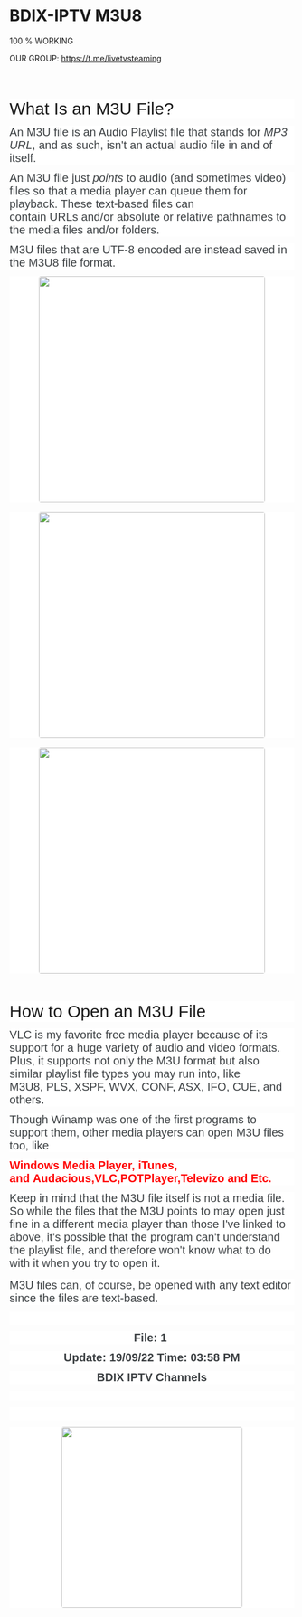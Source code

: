 # BDIX-IPTV M3U8 

100 % WORKING



OUR GROUP: https://t.me/livetvsteaming


<p>&nbsp;&nbsp;</p><h2 class="comp mntl-sc-block tech-sc-block-heading mntl-sc-block-heading" id="mntl-sc-block_1-0-3" style="-webkit-font-smoothing: antialiased; background: 0px 0px white; border: 0px; box-sizing: border-box; color: var(--title-color); font-family: Jost, Helvetica, sans-serif; font-size: 1.875rem; font-weight: 500; letter-spacing: 0.1px; line-height: 2.25rem; margin: 2rem 0px 0px; outline: none; overflow-wrap: break-word; padding: 0px; vertical-align: baseline;"><span class="mntl-sc-block-heading__text" style="background: 0px 0px; border: 0px; box-sizing: border-box; margin: 0px; outline: none; padding: 0px; vertical-align: baseline;">What Is an M3U File?</span></h2><p class="comp mntl-sc-block mntl-sc-block-html" id="mntl-sc-block_1-0-4" style="background: 0px 0px white; border: 0px; box-sizing: border-box; color: #3c4043; counter-reset: section 0; font-family: Jost, Helvetica, sans-serif; font-size: 20px; letter-spacing: 0.1px; margin: 0.75rem 0px; outline: none; padding: 0px; vertical-align: baseline;">An M3U file is an Audio Playlist file that stands for&nbsp;<em style="background: 0px 0px; border: 0px; box-sizing: border-box; font-variation-settings: &quot;ital&quot; 0.75; margin: 0px; outline: none; padding: 0px; vertical-align: baseline;">MP3 URL</em>, and as such, isn't an actual audio file in and of itself.</p><div class="comp mntl-sc-block mntl-sc-block-adslot mntl-block" id="mntl-sc-block_1-0-5" style="background: 0px 0px white; border: 0px; box-sizing: border-box; color: #3c4043; font-family: Jost, Helvetica, sans-serif; font-size: 20px; letter-spacing: 0.1px; margin: 0px; outline: none; padding: 0px; vertical-align: baseline;"></div><p class="comp mntl-sc-block mntl-sc-block-html" id="mntl-sc-block_1-0-6" style="background: 0px 0px white; border: 0px; box-sizing: border-box; color: #3c4043; counter-reset: section 0; font-family: Jost, Helvetica, sans-serif; font-size: 20px; letter-spacing: 0.1px; margin: 0.75rem 0px; outline: none; padding: 0px; vertical-align: baseline;">An M3U file just&nbsp;<em style="background: 0px 0px; border: 0px; box-sizing: border-box; font-variation-settings: &quot;ital&quot; 0.75; margin: 0px; outline: none; padding: 0px; vertical-align: baseline;">points</em>&nbsp;to audio (and sometimes video) files so that a media player can queue them for playback. These&nbsp;text-based files&nbsp;can contain&nbsp;URLs&nbsp;and/or absolute or relative pathnames to the media files and/or folders.</p><div class="comp mntl-sc-block mntl-sc-block-adslot mntl-block" id="mntl-sc-block_1-0-7" style="background: 0px 0px white; border: 0px; box-sizing: border-box; color: #3c4043; font-family: Jost, Helvetica, sans-serif; font-size: 20px; letter-spacing: 0.1px; margin: 0px; outline: none; padding: 0px; vertical-align: baseline;"></div><p class="comp mntl-sc-block mntl-sc-block-html" id="mntl-sc-block_1-0-8" style="background: 0px 0px white; border: 0px; box-sizing: border-box; color: #3c4043; counter-reset: section 0; font-family: Jost, Helvetica, sans-serif; font-size: 20px; letter-spacing: 0.1px; margin: 0.75rem 0px; outline: none; padding: 0px; vertical-align: baseline;">M3U files that are UTF-8 encoded are instead saved in the&nbsp;M3U8&nbsp;file format.</p><div class="separator" style="background: 0px 0px rgb(255, 255, 255); border: 0px; box-sizing: border-box; clear: both; color: #3c4043; font-family: Quicksand, Arial, sans-serif; font-size: 16px; margin: 0px; outline: none; padding: 0px; text-align: center; vertical-align: baseline;"><a href="https://blogger.googleusercontent.com/img/b/R29vZ2xl/AVvXsEjXAnR4zC_6s05ASUF5AMlDK4rYx7lfr7zJDbbK1Ix7s7H4zOzwCsFjFpGSLwSplxVgfcAxsg9lU8M-uBm0JVOGOvfK0r5OEKdJCc-_F-IS_O1KjjkZUCj3wpvdqwjirAPDYgZNzabmUhVnxc-3UbJCyWb82eos5Hm3KMOGWaFDSqDobCiBcEFMw7eR/s952/Screenshot_33.png" style="background: 0px 0px; border: 0px; box-sizing: border-box; clear: none; float: none; margin: 0px 1em; outline: none; padding: 0px; text-decoration-line: none; transition: all 0s ease 0s; vertical-align: baseline;"><img border="0" data-original-height="283" data-original-width="952" height="119" src="https://blogger.googleusercontent.com/img/b/R29vZ2xl/AVvXsEjXAnR4zC_6s05ASUF5AMlDK4rYx7lfr7zJDbbK1Ix7s7H4zOzwCsFjFpGSLwSplxVgfcAxsg9lU8M-uBm0JVOGOvfK0r5OEKdJCc-_F-IS_O1KjjkZUCj3wpvdqwjirAPDYgZNzabmUhVnxc-3UbJCyWb82eos5Hm3KMOGWaFDSqDobCiBcEFMw7eR/w400-h119/Screenshot_33.png" style="background: 0px 0px; border-radius: 4px; border: 0px; box-sizing: border-box; height: auto; margin: 0px; max-width: 100%; outline: none; padding: 0px; position: relative; vertical-align: baseline;" width="400" /></a></div><br style="background-color: white; box-sizing: border-box; color: #3c4043; font-family: Quicksand, Arial, sans-serif; font-size: 16px;" /><div class="separator" style="background: 0px 0px rgb(255, 255, 255); border: 0px; box-sizing: border-box; clear: both; color: #3c4043; font-family: Quicksand, Arial, sans-serif; font-size: 16px; margin: 0px; outline: none; padding: 0px; text-align: center; vertical-align: baseline;"><a href="https://blogger.googleusercontent.com/img/b/R29vZ2xl/AVvXsEhvBCtI96y0RIBuh8VNp90M1ZwLL2o4sOGV1-H7GBhkllPFrV_2EeevZCxa9iEf2rsYW4S5E_wE-PGrGCyohE6slHQrBFsVK2Rint2mMQzd0cGWu6DzcrKWyOXsDrYub6ZbvmxaRKcQzdfpXIlL-jIEcP8Q_BOklzmB5woP6wt4ftCirH4m_IZgflN5/s936/Screenshot_32.png" style="background: 0px 0px; border: 0px; box-sizing: border-box; clear: none; float: none; margin: 0px 1em; outline: none; padding: 0px; text-decoration-line: none; transition: all 0s ease 0s; vertical-align: baseline;"><img border="0" data-original-height="424" data-original-width="936" height="181" src="https://blogger.googleusercontent.com/img/b/R29vZ2xl/AVvXsEhvBCtI96y0RIBuh8VNp90M1ZwLL2o4sOGV1-H7GBhkllPFrV_2EeevZCxa9iEf2rsYW4S5E_wE-PGrGCyohE6slHQrBFsVK2Rint2mMQzd0cGWu6DzcrKWyOXsDrYub6ZbvmxaRKcQzdfpXIlL-jIEcP8Q_BOklzmB5woP6wt4ftCirH4m_IZgflN5/w400-h181/Screenshot_32.png" style="background: 0px 0px; border-radius: 4px; border: 0px; box-sizing: border-box; height: auto; margin: 0px; max-width: 100%; outline: none; padding: 0px; position: relative; vertical-align: baseline;" width="400" /></a></div><br style="background-color: white; box-sizing: border-box; color: #3c4043; font-family: Quicksand, Arial, sans-serif; font-size: 16px;" /><div class="separator" style="background: 0px 0px rgb(255, 255, 255); border: 0px; box-sizing: border-box; clear: both; color: #3c4043; font-family: Quicksand, Arial, sans-serif; font-size: 16px; margin: 0px; outline: none; padding: 0px; text-align: center; vertical-align: baseline;"><a href="https://blogger.googleusercontent.com/img/b/R29vZ2xl/AVvXsEizSwudh2D4RYE96ICGEZjwExHLkffZN9VauaCVe5zWT0eG-nB7BhtRm502F-po6Y9gO_cxRDjwnXP_zRjuk9wxFCMAdj5ARJwPv6OPQjma2-S7ul80BNQo9BFn0ZEPBC0duCPsQtTxm6aHgRr_gNw1YzfMbayuOyIUeKOJ33HapMINwV69UDUQyJUs/s929/Screenshot_31.png" style="background: 0px 0px; border: 0px; box-sizing: border-box; clear: none; float: none; margin: 0px 1em; outline: none; padding: 0px; text-decoration-line: none; transition: all 0s ease 0s; vertical-align: baseline;"><img border="0" data-original-height="531" data-original-width="929" height="229" src="https://blogger.googleusercontent.com/img/b/R29vZ2xl/AVvXsEizSwudh2D4RYE96ICGEZjwExHLkffZN9VauaCVe5zWT0eG-nB7BhtRm502F-po6Y9gO_cxRDjwnXP_zRjuk9wxFCMAdj5ARJwPv6OPQjma2-S7ul80BNQo9BFn0ZEPBC0duCPsQtTxm6aHgRr_gNw1YzfMbayuOyIUeKOJ33HapMINwV69UDUQyJUs/w400-h229/Screenshot_31.png" style="background: 0px 0px; border-radius: 4px; border: 0px; box-sizing: border-box; height: auto; margin: 0px; max-width: 100%; outline: none; padding: 0px; position: relative; vertical-align: baseline;" width="400" /></a></div><br style="background-color: white; box-sizing: border-box; color: #3c4043; font-family: Quicksand, Arial, sans-serif; font-size: 16px;" /><p style="background: 0px 0px rgb(255, 255, 255); border: 0px; box-sizing: border-box; color: #3c4043; font-family: Quicksand, Arial, sans-serif; font-size: 16px; margin: 1rem 0px; outline: none; padding: 0px; vertical-align: baseline;"></p><h2 class="comp mntl-sc-block tech-sc-block-heading mntl-sc-block-heading" id="mntl-sc-block_1-0-11" style="-webkit-font-smoothing: antialiased; background: 0px 0px white; border: 0px; box-sizing: border-box; color: var(--title-color); font-family: Jost, Helvetica, sans-serif; font-size: 1.875rem; font-weight: 500; letter-spacing: 0.1px; line-height: 2.25rem; margin: 2rem 0px 0px; outline: none; overflow-wrap: break-word; padding: 0px; vertical-align: baseline;"><span class="mntl-sc-block-heading__text" style="background: 0px 0px; border: 0px; box-sizing: border-box; margin: 0px; outline: none; padding: 0px; vertical-align: baseline;">How to Open an M3U File</span></h2><p class="comp mntl-sc-block mntl-sc-block-html" id="mntl-sc-block_1-0-12" style="background: 0px 0px white; border: 0px; box-sizing: border-box; color: #3c4043; counter-reset: section 0; font-family: Jost, Helvetica, sans-serif; font-size: 20px; letter-spacing: 0.1px; margin: 0.75rem 0px; outline: none; padding: 0px; vertical-align: baseline;">VLC&nbsp;is my favorite free media player because of its support for a huge variety of audio and video formats. Plus, it supports not only the M3U format but also similar playlist file types you may run into, like M3U8,&nbsp;PLS,&nbsp;XSPF,&nbsp;WVX, CONF, ASX, IFO, CUE, and others.</p><div class="comp mntl-sc-block mntl-sc-block-adslot mntl-block" id="mntl-sc-block_1-0-13" style="background: 0px 0px white; border: 0px; box-sizing: border-box; color: #3c4043; font-family: Jost, Helvetica, sans-serif; font-size: 20px; letter-spacing: 0.1px; margin: 0px; outline: none; padding: 0px; vertical-align: baseline;"><div class="comp mntl-native" data-right-rail-index="2" id="mntl-native_2-0" style="--native-ad-height: auto; background: 0px 0px; border: 0px; box-sizing: border-box; height: var(--native-ad-height); margin: 0px; outline: none; padding: 0px; vertical-align: baseline; width: 600px;"></div></div><p class="comp mntl-sc-block mntl-sc-block-html" id="mntl-sc-block_1-0-14" style="background: 0px 0px white; border: 0px; box-sizing: border-box; color: #3c4043; counter-reset: section 0; font-family: Quicksand, Arial, sans-serif; font-size: 16px; margin: 0.75rem 0px; outline: none; padding: 0px; vertical-align: baseline;"><span face="Jost, Helvetica, sans-serif" style="background: 0px 0px; border: 0px; box-sizing: border-box; margin: 0px; outline: none; padding: 0px; vertical-align: baseline;"><span style="background: 0px 0px; border: 0px; box-sizing: border-box; font-size: 20px; letter-spacing: 0.1px; margin: 0px; outline: none; padding: 0px; vertical-align: baseline;">Though Winamp was one of the first programs to support them, other media players can open M3U files too, like</span></span><span style="background: 0px 0px; border: 0px; box-sizing: border-box; color: red; margin: 0px; outline: none; padding: 0px; vertical-align: baseline;"><span face="Jost, Helvetica, sans-serif" style="background: 0px 0px; border: 0px; box-sizing: border-box; font-size: 20px; letter-spacing: 0.1px; margin: 0px; outline: none; padding: 0px; vertical-align: baseline;">&nbsp;</span></span></p><p class="comp mntl-sc-block mntl-sc-block-html" id="mntl-sc-block_1-0-14" style="background: 0px 0px white; border: 0px; box-sizing: border-box; color: #3c4043; counter-reset: section 0; font-family: Quicksand, Arial, sans-serif; font-size: 16px; margin: 0.75rem 0px; outline: none; padding: 0px; vertical-align: baseline;"><span style="background: 0px 0px; border: 0px; box-sizing: border-box; color: red; margin: 0px; outline: none; padding: 0px; vertical-align: baseline;"><span face="Jost, Helvetica, sans-serif" style="background: 0px 0px; border: 0px; box-sizing: border-box; font-size: 20px; letter-spacing: 0.1px; margin: 0px; outline: none; padding: 0px; vertical-align: baseline;"><b style="background: 0px 0px; border: 0px; box-sizing: border-box; margin: 0px; outline: none; padding: 0px; vertical-align: baseline;">Windows Media Player,&nbsp;iTunes, and&nbsp;Audacious,VLC,</b></span><span face="Jost, Helvetica, sans-serif" style="background: 0px 0px; border: 0px; box-sizing: border-box; margin: 0px; outline: none; padding: 0px; vertical-align: baseline;"><span style="background: 0px 0px; border: 0px; box-sizing: border-box; font-size: 20px; letter-spacing: 0.1px; margin: 0px; outline: none; padding: 0px; vertical-align: baseline;"><b style="background: 0px 0px; border: 0px; box-sizing: border-box; margin: 0px; outline: none; padding: 0px; vertical-align: baseline;">POTPlayer,</b></span></span><span style="background: 0px 0px transparent; border: 0px; box-sizing: border-box; font-size: 20px; font-weight: bold; margin: 0px; outline: none; padding: 0px; vertical-align: baseline;">Televizo and Etc.</span></span></p><div class="comp mntl-sc-block mntl-sc-block-adslot mntl-block" id="mntl-sc-block_1-0-15" style="background: 0px 0px white; border: 0px; box-sizing: border-box; color: #3c4043; font-family: Jost, Helvetica, sans-serif; font-size: 20px; letter-spacing: 0.1px; margin: 0px; outline: none; padding: 0px; vertical-align: baseline;"></div><p class="comp mntl-sc-block mntl-sc-block-html" id="mntl-sc-block_1-0-16" style="background: 0px 0px white; border: 0px; box-sizing: border-box; color: #3c4043; counter-reset: section 0; font-family: Jost, Helvetica, sans-serif; font-size: 20px; letter-spacing: 0.1px; margin: 0.75rem 0px; outline: none; padding: 0px; vertical-align: baseline;">Keep in mind that the M3U file itself is not a media file. So while the files that the M3U points to may open just fine in a different media player than those I've linked to above, it's possible that the program can't understand the playlist file, and therefore won't know what to do with it when you try to open it.</p><div class="comp mntl-sc-block mntl-sc-block-adslot mntl-block" id="mntl-sc-block_1-0-17" style="background: 0px 0px white; border: 0px; box-sizing: border-box; color: #3c4043; font-family: Jost, Helvetica, sans-serif; font-size: 20px; letter-spacing: 0.1px; margin: 0px; outline: none; padding: 0px; vertical-align: baseline;"></div><p style="background: 0px 0px rgb(255, 255, 255); border: 0px; box-sizing: border-box; color: #3c4043; font-family: Quicksand, Arial, sans-serif; font-size: 16px; margin: 1rem 0px; outline: none; padding: 0px; vertical-align: baseline;"><span class="heading-toc" face="Jost, Helvetica, sans-serif" id="toc-how-to-open-an-m3u-file" style="background: 0px 0px; border: 0px; box-sizing: border-box; font-size: 20px; letter-spacing: 0.1px; margin: 0px; outline: none; padding: 0px; text-align: center; vertical-align: baseline;"></span><span face="Jost, Helvetica, sans-serif" style="background: 0px 0px; border: 0px; box-sizing: border-box; font-size: 20px; letter-spacing: 0.1px; margin: 0px; outline: none; padding: 0px; text-align: center; vertical-align: baseline;"></span></p><p class="comp mntl-sc-block mntl-sc-block-html" id="mntl-sc-block_1-0-18" style="background: 0px 0px white; border: 0px; box-sizing: border-box; color: #3c4043; counter-reset: section 0; font-family: Jost, Helvetica, sans-serif; font-size: 20px; letter-spacing: 0.1px; margin: 0.75rem 0px; outline: none; padding: 0px; vertical-align: baseline;">M3U files can, of course, be opened with any text editor since the files are text-based.</p><p class="comp mntl-sc-block mntl-sc-block-html" id="mntl-sc-block_1-0-18" style="background: 0px 0px white; border: 0px; box-sizing: border-box; color: #3c4043; counter-reset: section 0; font-family: Jost, Helvetica, sans-serif; font-size: 20px; letter-spacing: 0.1px; margin: 0.75rem 0px; outline: none; padding: 0px; vertical-align: baseline;"><br style="box-sizing: border-box;" /></p><p class="comp mntl-sc-block mntl-sc-block-html" id="mntl-sc-block_1-0-18" style="background: 0px 0px white; border: 0px; box-sizing: border-box; color: #3c4043; counter-reset: section 0; font-family: Jost, Helvetica, sans-serif; font-size: 20px; letter-spacing: 0.1px; margin: 0.75rem 0px; outline: none; padding: 0px; text-align: center; vertical-align: baseline;"><b style="background: 0px 0px; border: 0px; box-sizing: border-box; margin: 0px; outline: none; padding: 0px; vertical-align: baseline;">File: 1&nbsp;</b></p><p class="comp mntl-sc-block mntl-sc-block-html" id="mntl-sc-block_1-0-18" style="background: 0px 0px white; border: 0px; box-sizing: border-box; color: #3c4043; counter-reset: section 0; font-family: Jost, Helvetica, sans-serif; font-size: 20px; letter-spacing: 0.1px; margin: 0.75rem 0px; outline: none; padding: 0px; text-align: center; vertical-align: baseline;"><b style="background: 0px 0px; border: 0px; box-sizing: border-box; letter-spacing: 0.1px; margin: 0px; outline: none; padding: 0px; vertical-align: baseline;">Update: 19/09/22 Time: 03:58 PM</b></p><p class="comp mntl-sc-block mntl-sc-block-html" id="mntl-sc-block_1-0-18" style="background: 0px 0px white; border: 0px; box-sizing: border-box; color: #3c4043; counter-reset: section 0; font-family: Jost, Helvetica, sans-serif; font-size: 20px; letter-spacing: 0.1px; margin: 0.75rem 0px; outline: none; padding: 0px; text-align: center; vertical-align: baseline;"><b style="background: 0px 0px; border: 0px; box-sizing: border-box; margin: 0px; outline: none; padding: 0px; vertical-align: baseline;">BDIX IPTV Channels</b></p><p class="comp mntl-sc-block mntl-sc-block-html" id="mntl-sc-block_1-0-18" style="background: 0px 0px white; border: 0px; box-sizing: border-box; counter-reset: section 0; margin: 0.75rem 0px; outline: none; padding: 0px; text-align: center; vertical-align: baseline;"><br /></p><p class="comp mntl-sc-block mntl-sc-block-html" id="mntl-sc-block_1-0-18" style="background: 0px 0px white; border: 0px; box-sizing: border-box; color: #3c4043; counter-reset: section 0; font-family: Jost, Helvetica, sans-serif; font-size: 20px; letter-spacing: 0.1px; margin: 0.75rem 0px; outline: none; padding: 0px; text-align: center; vertical-align: baseline;"><b style="background: 0px 0px; border: 0px; box-sizing: border-box; margin: 0px; outline: none; padding: 0px; vertical-align: baseline;"><br /></b></p><div class="separator" style="background: 0px 0px rgb(255, 255, 255); border: 0px; box-sizing: border-box; clear: both; color: #3c4043; font-family: Quicksand, Arial, sans-serif; font-size: 16px; margin: 0px; outline: none; padding: 0px; text-align: center; vertical-align: baseline;"><a href="https://drive.google.com/uc?export=download&amp;id=19PES2wZ8HqmH8h-52ARuLGJp52n9HtyT" style="background: 0px 0px; border: 0px; box-sizing: border-box; clear: none; float: none; margin: 0px 1em; outline: none; padding: 0px; text-decoration-line: none; transition: all 0s ease 0s; vertical-align: baseline;" target="_blank"><img border="0" data-original-height="544" data-original-width="2122" height="82" src="https://blogger.googleusercontent.com/img/b/R29vZ2xl/AVvXsEidTBGC6pBw9U6RJR450C-NcOFze4Twe43ieUo6Onf8NCkBS4P8Z4pcFlZp0P5Q3dgJlj8CxXu2RkAHNfy33JQCbD1N_vbKgz7i-98l5Ly3aGg1RqKVkAkWiNPYsbFXXuTTZolZHGyRcWToZSyWrfL6rqylijge7ur8KvwoIN4zjHSg20QJ3QemvqAD/s320/Download-Now-Button-Blue-PNG.png" style="background: 0px 0px; border-radius: 4px; border: 0px; box-sizing: border-box; height: auto; margin: 0px; max-width: 100%; outline: none; padding: 0px; position: relative; vertical-align: baseline;" width="320" /></a></div>
